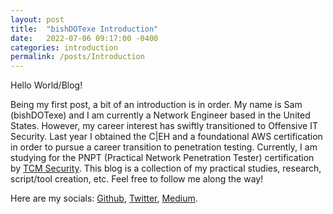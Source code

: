 ```yaml
---
layout: post
title:  "bishDOTexe Introduction"
date:   2022-07-06 09:17:00 -0400
categories: introduction
permalink: /posts/Introduction
---
```


Hello World/Blog!

Being my first post, a bit of an introduction is in order.
My name is Sam (bishDOTexe) and I am currently a Network Engineer based in the United States. However, my career interest has swiftly transitioned to Offensive IT Security.
Last year I obtained the C|EH and a foundational AWS certification in order to pursue a career transition to penetration testing. Currently, 
I am studying for the PNPT (Practical Network Penetration Tester) certification by [TCM Security]. This blog is a collection of my practical studies, 
research, script/tool creation, etc. Feel free to follow me along the way! 

Here are my socials: [Github], [Twitter], [Medium].

[TCM Security]: https://certifications.tcm-sec.com/pnpt/
[Github]: https://github.com/bishDOTexe
[Twitter]: https://twitter.com/bishDOTexe
[Medium]: https://medium.com/@bishDOTexe
